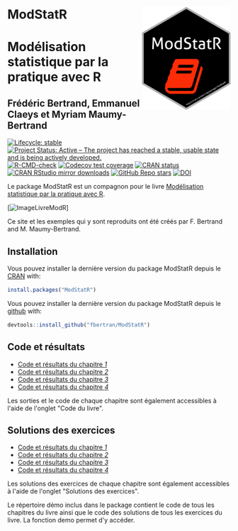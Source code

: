 <!-- README.md is generated from README.Rmd. Please edit that file -->


# ModStatR <img src="man/figures/logo.png" align="right" width="200"/>

# Modélisation statistique par la pratique avec R
## Frédéric Bertrand, Emmanuel Claeys et Myriam Maumy-Bertrand

<!-- badges: start -->
[![Lifecycle: stable](https://img.shields.io/badge/lifecycle-stable-green.svg)](https://lifecycle.r-lib.org/articles/stages.html)
[![Project Status: Active – The project has reached a stable, usable state and is being actively developed.](https://www.repostatus.org/badges/latest/active.svg)](https://www.repostatus.org/#active)
[![R-CMD-check](https://github.com/fbertran/ModStatR/workflows/R-CMD-check/badge.svg)](https://github.com/fbertran/ModStatR/actions)
[![Codecov test coverage](https://codecov.io/gh/fbertran/ModStatR/branch/master/graph/badge.svg)](https://codecov.io/gh/fbertran/ModStatR?branch=master)
[![CRAN status](https://www.r-pkg.org/badges/version/ModStatR)](https://cran.r-project.org/package=ModStatR)
[![CRAN RStudio mirror downloads](https://cranlogs.r-pkg.org/badges/ModStatR)](https://cran.r-project.org/package=ModStatR)
[![GitHub Repo stars](https://img.shields.io/github/stars/fbertran/ModStatR?style=social)](https://github.com/fbertran/ModStatR/)
[![DOI](https://zenodo.org/badge/204068588.svg)](https://zenodo.org/badge/latestdoi/204068588)
<!-- badges: end -->

Le package ModStatR est un compagnon pour le livre [Modélisation statistique par la pratique avec R](https://www.dunod.com/sciences-techniques/modelisation-statistique-par-pratique-avec-r-cours-et-exercices-corriges).


[![ImageLivreModR](https://www.dunod.com/sites/default/files/styles/principal_desktop/public/thumbnails/image/9782100793525-001-X.jpeg)]

Ce site et les exemples qui y sont reproduits ont été créés par F. Bertrand and M. Maumy-Bertrand.

## Installation

Vous pouvez installer la dernière version du package ModStatR depuis le [CRAN](https://CRAN.R-project.org) with:


```r
install.packages("ModStatR")
```

Vous pouvez installer la dernière version du package ModStatR depuis le [github](https://github.com) with:


```r
devtools::install_github("fbertran/ModStatR")
```

## Code et résultats

* [Code et résultats du chapitre *1*](https://fbertran.github.io/ModStatR/articles/Chapitre1.html)
* [Code et résultats du chapitre *2*](https://fbertran.github.io/ModStatR/articles/Chapitre2.html)
* [Code et résultats du chapitre *3*](https://fbertran.github.io/ModStatR/articles/Chapitre3.html)
* [Code et résultats du chapitre *4*](https://fbertran.github.io/ModStatR/articles/Chapitre4.html)

Les sorties et le code de chaque chapitre sont également accessibles à l'aide de l'onglet "Code du livre".

## Solutions des exercices

* [Code et résultats du chapitre *1*](https://fbertran.github.io/ModStatR/articles/SolChapitre1.html)
* [Code et résultats du chapitre *2*](https://fbertran.github.io/ModStatR/articles/SolChapitre2.html)
* [Code et résultats du chapitre *3*](https://fbertran.github.io/ModStatR/articles/SolChapitre3.html)
* [Code et résultats du chapitre *4*](https://fbertran.github.io/ModStatR/articles/SolChapitre4.html)

Les solutions des exercices de chaque chapitre sont également accessibles à l'aide de l'onglet "Solutions des exercices".


Le répertoire démo inclus dans le package contient le code de tous les chapitres du livre ainsi que le code des solutions de tous les exercices du livre. La fonction demo permet d'y accéder.
